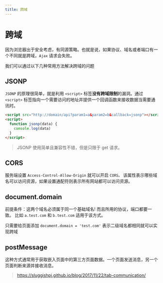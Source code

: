 ```yaml
---
title: 跨域
---
```


# 跨域

因为浏览器出于安全考虑，有同源策略。也就是说，如果协议、域名或者端口有一个不同就是跨域，`Ajax` 请求会失败。

我们可以通过以下几种常用方法解决跨域的问题

## JSONP

`JSONP` 的原理很简单，就是利用 `<script>` 标签**没有跨域限制**的漏洞。通过 `<script>` 标签指向一个需要访问的地址并提供一个回调函数来接收数据当需要通讯时。

```html
<script src="http://domain/api?param1=a&param2=b&callback=jsonp"></script>
<script>
  function jsonp(data) {
    console.log(data)
  }
</script>
```

> JSONP 使用简单且兼容性不错，但是只限于 get 请求。

## CORS

服务端设置 `Access-Control-Allow-Origin` 就可以开启 `CORS。` 该属性表示哪些域名可以访问资源，如果设置通配符则表示所有网站都可以访问资源。

## document.domain

前提条件：这两个域名必须属于同一个基础域名! 而且所用的协议，端口都要一致。
比如 `a.test.com` 和 `b.test.com` 适用于该方式。

只需要给页面添加 `document.domain = 'test.com'` 表示二级域名都相同就可以实现跨域

## postMessage

这种方式通常用于获取嵌入页面中的第三方页面数据。一个页面发送消息，另一个页面判断来源并接收消息。

> https://sluggishpj.github.io/blog/2017/11/22/tab-communication/
